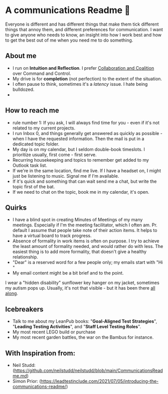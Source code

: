 # A communications Readme 👋
Everyone is different and has different things that make them tick different things that annoy them, and different preferences for communication. I want to give anyone who needs to know, an insight into how I work best and how to get the best out of me when you need me to do something. 



## About me
- I run on **Intuition and Reflection**. I prefer [Collaboration and Coalition](https://qualityeng.substack.com/p/scales-of-collaboration?) over Command and Control.
- My drive is for **completion** (not perfection) to the extent of the situation.
- I often pause to think, sometimes it's a _latency_ issue. I hate being bulldozed.
- 
  
## How to reach me
- rule number 1: If you ask, I will always find time for you - even if it's not related to my current projects.
- I run Inbox 0, and things generally get answered as quickly as possible - when I have the requested information. Then the mail is put in a dedicated topic folder.
- My day is on my calendar, but I seldom double-book timeslots. I prioritize usually, first come - first serve. 
- Recurring housekeeping and topics to remember get added to my Outlook task list.
- If we're in the same location, find me live. If I have a headset on, I might just be listening to music. Signal me if I'm available.
- If it's quick and something that can wait send me a chat, but write the topic first of the bat.
- If we need to chat on the topic, book me in my calendar, it's open.

## Quirks
- I have a blind spot in creating Minutes of Meetings of my many meetings. Especially if I'm the meeting facilitator, which I often am. Pr. default I assume that people take note of their action items. It helps to have a virtual board to track progress.
- Absence of formality in work items is often on purpose. I try to achieve the least amount of formality needed, and would rather do with less. The easiest thing is to add more formality, that doesn't give a healthy relationship.
- "Dear" is a reserved word for a few people only; my emails start with "Hi <name>"
- My email content might be a bit brief and to the point. 

I wear a "hidden disability" sunflower key hanger on my jacket, sometimes my autism pops up. Usually, it's not that visible - but it has been there [all along](https://jlottosen.wordpress.com/2023/04/04/we-have-been-here-all-along/). 

## Icebreakers
- Talk to me about my LeanPub books: "**Goal-Aligned Test Strategies**", "**Leading Testing Activities**", and "**Staff Level Testing Roles**".
- My most recent LEGO build or purchase
- My most recent garden battles, the war on the Bambus for instance.

## With Inspiration from:
- Neil Studd: (https://github.com/neilstudd/neilstudd/blob/main/CommunicationsReadme.md)
- Simon Prior: (https://leadtestinclude.com/2021/07/05/introducing-the-communications-readme/)
